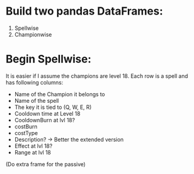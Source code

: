 # Build two pandas DataFrames:
1. Spellwise
2. Championwise

# Begin Spellwise:
It is easier if I assume the champions are level 18.
Each row is a spell and has following columns:

- Name of the Champion it belongs to
- Name of the spell
- The key it is tied to (Q, W, E, R)
- Cooldown time at Level 18
- CooldownBurn at lvl 18?
- costBurn
- costType
- Description? -> Better the extended version
- Effect at lvl 18?
- Range at lvl 18


(Do extra frame for the passive)

